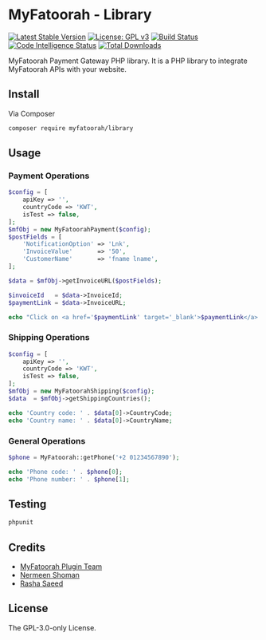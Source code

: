 # MyFatoorah - Library

[![Latest Stable Version](http://poser.pugx.org/myfatoorah/library/v)](https://dev.azure.com/myfatoorahsc/Public-Repo/_git/Library/releases)
[![License: GPL v3](https://img.shields.io/badge/License-GPLv3-blue.svg)](https://www.gnu.org/licenses/gpl-3.0)
[![Build Status](https://scrutinizer-ci.com/g/my-fatoorah/library/badges/build.png?b=main)](https://scrutinizer-ci.com/g/my-fatoorah/library/build-status/main)
[![Code Intelligence Status](https://scrutinizer-ci.com/g/my-fatoorah/library/badges/code-intelligence.svg?b=main)](https://scrutinizer-ci.com/code-intelligence)
[![Total Downloads](https://poser.pugx.org/myfatoorah/library/downloads)](https://packagist.org/packages/myfatoorah/library)


MyFatoorah Payment Gateway PHP library. It is a PHP library to integrate MyFatoorah APIs with your website.

## Install

Via Composer

``` bash
composer require myfatoorah/library
```

## Usage

### Payment Operations

``` php
$config = [
    apiKey => '',
    countryCode => 'KWT',
    isTest => false,
];
$mfObj = new MyFatoorahPayment($config);
$postFields = [
    'NotificationOption' => 'Lnk',
    'InvoiceValue'       => '50',
    'CustomerName'       => 'fname lname',
];

$data = $mfObj->getInvoiceURL($postFields);

$invoiceId   = $data->InvoiceId;
$paymentLink = $data->InvoiceURL;

echo "Click on <a href='$paymentLink' target='_blank'>$paymentLink</a> to pay with invoiceID $invoiceId.";

```

### Shipping Operations

``` php
$config = [
    apiKey => '',
    countryCode => 'KWT',
    isTest => false,
];
$mfObj = new MyFatoorahShipping($config);
$data  = $mfObj->getShippingCountries();

echo 'Country code: ' . $data[0]->CountryCode;
echo 'Country name: ' . $data[0]->CountryName;
```

### General Operations

``` php
$phone = MyFatoorah::getPhone('+2 01234567890');

echo 'Phone code: ' . $phone[0];
echo 'Phone number: ' . $phone[1];

```

## Testing

``` bash
phpunit
```

## Credits

- [MyFatoorah Plugin Team](https://github.com/my-fatoorah)
- [Nermeen Shoman](https://github.com/nermeenshoman)
- [Rasha Saeed](https://github.com/rasha-saeed)

## License

The GPL-3.0-only License.
